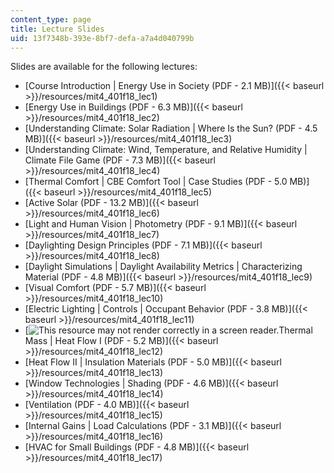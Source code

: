 ```yaml
---
content_type: page
title: Lecture Slides
uid: 13f7348b-393e-8bf7-defa-a7a4d040799b
---
```


Slides are available for the following lectures:

*   [Course Introduction | Energy Use in Society (PDF - 2.1 MB)]({{< baseurl >}}/resources/mit4_401f18_lec1)
*   [Energy Use in Buildings﻿ (PDF - 6.3 MB)]({{< baseurl >}}/resources/mit4_401f18_lec2)
*   [Understanding Climate: Solar Radiation | Where Is the Sun? ﻿(PDF - 4.5 MB)]({{< baseurl >}}/resources/mit4_401f18_lec3)
*   [Understanding Climate: Wind, Temperature, and Relative Humidity | Climate File Game ﻿(PDF - 7.3 MB)]({{< baseurl >}}/resources/mit4_401f18_lec4)
*   [Thermal Comfort | CBE Comfort Tool | Case Studies ﻿(PDF - 5.0 MB)]({{< baseurl >}}/resources/mit4_401f18_lec5)
*   [Active Solar ﻿(PDF - 13.2 MB)]({{< baseurl >}}/resources/mit4_401f18_lec6)
*   [Light and Human Vision | Photometry ﻿(PDF - 9.1 MB)]({{< baseurl >}}/resources/mit4_401f18_lec7)
*   [Daylighting Design Principles ﻿(PDF - 7.1 MB)]({{< baseurl >}}/resources/mit4_401f18_lec8)
*   [Daylight Simulations | Daylight Availability Metrics | Characterizing Material ﻿(PDF - 4.8 MB)]({{< baseurl >}}/resources/mit4_401f18_lec9)
*   [Visual Comfort ﻿(PDF - 5.7 MB)]({{< baseurl >}}/resources/mit4_401f18_lec10)
*   [Electric Lighting | Controls | Occupant Behavior ﻿(PDF - 3.8 MB)]({{< baseurl >}}/resources/mit4_401f18_lec11)
*   [![This resource may not render correctly in a screen reader.](/images/inacessible.gif)Thermal Mass | Heat Flow I ﻿(PDF - 5.2 MB)]({{< baseurl >}}/resources/mit4_401f18_lec12)
*   [Heat Flow II | Insulation Materials ﻿(PDF - 5.0 MB)]({{< baseurl >}}/resources/mit4_401f18_lec13)
*   [Window Technologies | Shading ﻿(PDF - 4.6 MB)]({{< baseurl >}}/resources/mit4_401f18_lec14)
*   [Ventilation ﻿(PDF - 4.0 MB﻿﻿)]({{< baseurl >}}/resources/mit4_401f18_lec15)
*   [Internal Gains | Load Calculations ﻿(PDF - 3.1 MB)]({{< baseurl >}}/resources/mit4_401f18_lec16)
*   [HVAC for Small Buildings ﻿(PDF - 4.8 MB)]({{< baseurl >}}/resources/mit4_401f18_lec17)